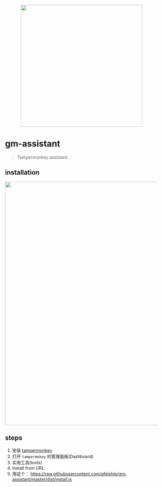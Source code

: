 <p align="center">
  <img src="https://tva1.sinaimg.cn/large/007S8ZIlgy1ggl0vbsvh5j312g0i2wh2.jpg" width="400">
</p>

# gm-assistant
> Tampermonkey assistant.

## installation
<img width="800" src="https://tva1.sinaimg.cn/large/007S8ZIlgy1ggl0ds8tvej30xp0u0n1d.jpg" />

## steps
1. 安装 [tampermonkey](https://chrome.google.com/webstore/detail/tampermonkey/dhdgffkkebhmkfjojejmpbldmpobfkfo?hl=en-US)
2. 打开 `tampermokey` 的管理面板(Dashboard)
3. 实用工具(tools)
4. Install from URL:
5. 用这个： https://raw.githubusercontent.com/afeiship/gm-assistant/master/dist/install.js

